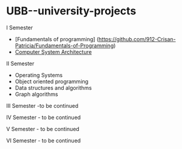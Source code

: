 # UBB--university-projects

I Semester
  - [Fundamentals of programming] (https://github.com/912-Crisan-Patricia/Fundamentals-of-Programming)
  - [Computer System Architecture](https://github.com/912-Crisan-Patricia/Computer-System-Architecture/tree/main)

II Semester
  - Operating Systems
  - Object oriented programming
  - Data structures and algorithms
  - Graph algorithms

III Semester -to be continued

IV Semester - to be continued

V Semester - to be continued

VI Semester - to be continued

